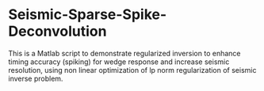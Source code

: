 # Seismic-Sparse-Spike-Deconvolution

This is a Matlab script to demonstrate regularized inversion to enhance timing accuracy (spiking) for wedge response and increase seismic resolution, using non linear optimization of lp norm regularization of seismic inverse problem.
